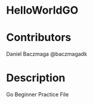 # HelloWorldGO

# Contributors
Daniel Baczmaga @baczmagadk

# Description
Go Beginner Practice File
